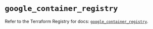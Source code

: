 # `google_container_registry`

Refer to the Terraform Registry for docs: [`google_container_registry`](https://registry.terraform.io/providers/hashicorp/google/6.17.0/docs/resources/container_registry).
